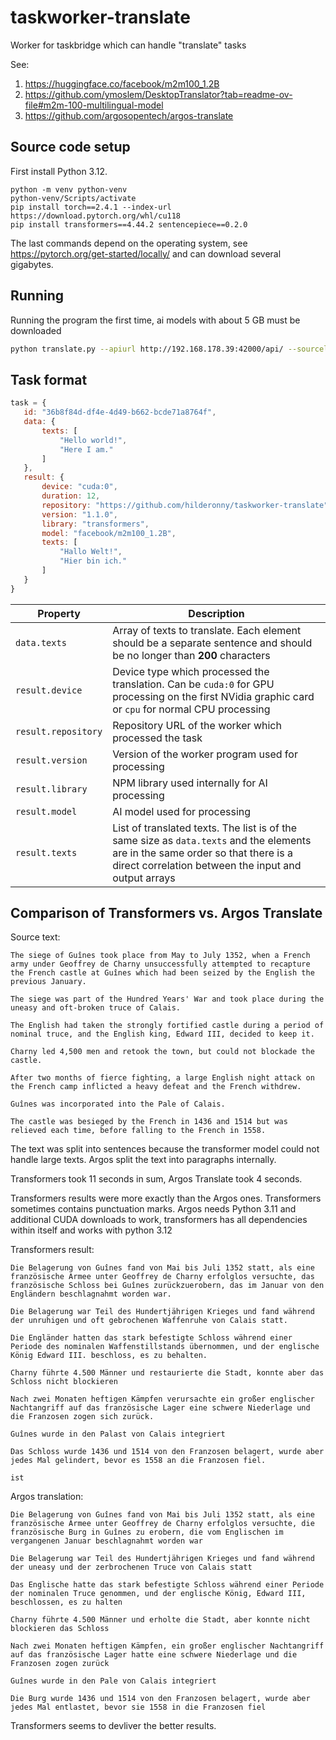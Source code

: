 # taskworker-translate
Worker for taskbridge which can handle "translate" tasks

See:

1. https://huggingface.co/facebook/m2m100_1.2B
2. https://github.com/ymoslem/DesktopTranslator?tab=readme-ov-file#m2m-100-multilingual-model
3. https://github.com/argosopentech/argos-translate


## Source code setup

First install Python 3.12.

```
python -m venv python-venv
python-venv/Scripts/activate
pip install torch==2.4.1 --index-url https://download.pytorch.org/whl/cu118
pip install transformers==4.44.2 sentencepiece==0.2.0
```

The last commands depend on the operating system, see https://pytorch.org/get-started/locally/ and can download several gigabytes.

## Running

Running the program the first time, ai models with about 5 GB must be downloaded

```sh
python translate.py --apiurl http://192.168.178.39:42000/api/ --sourcelanguage en --targetlanguage de
```

## Task format

 ```js
 task = {
    id: "36b8f84d-df4e-4d49-b662-bcde71a8764f",
    data: {
        texts: [
            "Hello world!",
            "Here I am."
        ]
    },
    result: {
        device: "cuda:0",
        duration: 12,
        repository: "https://github.com/hilderonny/taskworker-translate",
        version: "1.1.0",
        library: "transformers",
        model: "facebook/m2m100_1.2B",
        texts: [
            "Hallo Welt!",
            "Hier bin ich."
        ]
    }
 }
 ```

|Property|Description|
|---|---|
|`data.texts`|Array of texts to translate. Each element should be a separate sentence and should be no longer than **200** characters|
|`result.device`|Device type which processed the translation. Can be `cuda:0` for GPU processing on the first NVidia graphic card or `cpu` for normal CPU processing|
|`result.repository`|Repository URL of the worker which processed the task|
|`result.version`|Version of the worker program used for processing|
|`result.library`|NPM library used internally for AI processing|
|`result.model`|AI model used for processing|
|`result.texts`|List of translated texts. The list is of the same size as `data.texts` and the elements are in the same order so that there is a direct correlation between the input and output arrays|


## Comparison of Transformers vs. Argos Translate

Source text:

```
The siege of Guînes took place from May to July 1352, when a French army under Geoffrey de Charny unsuccessfully attempted to recapture the French castle at Guînes which had been seized by the English the previous January.

The siege was part of the Hundred Years' War and took place during the uneasy and oft-broken truce of Calais.

The English had taken the strongly fortified castle during a period of nominal truce, and the English king, Edward III, decided to keep it.

Charny led 4,500 men and retook the town, but could not blockade the castle.

After two months of fierce fighting, a large English night attack on the French camp inflicted a heavy defeat and the French withdrew.

Guînes was incorporated into the Pale of Calais.

The castle was besieged by the French in 1436 and 1514 but was relieved each time, before falling to the French in 1558.
```

The text was split into sentences because the transformer model could not handle large texts. Argos split the text into paragraphs internally.

Transformers took 11 seconds in sum, Argos Translate took 4 seconds.

Transformers results were more exactly than the Argos ones. Transformers sometimes contains punctuation marks. Argos needs Python 3.11 and additional CUDA downloads to work, transformers has all dependencies within itself and works with python 3.12

Transformers result:

```
Die Belagerung von Guînes fand von Mai bis Juli 1352 statt, als eine französische Armee unter Geoffrey de Charny erfolglos versuchte, das französische Schloss bei Guînes zurückzuerobern, das im Januar von den Engländern beschlagnahmt worden war.

Die Belagerung war Teil des Hundertjährigen Krieges und fand während der unruhigen und oft gebrochenen Waffenruhe von Calais statt.

Die Engländer hatten das stark befestigte Schloss während einer Periode des nominalen Waffenstillstands übernommen, und der englische König Edward III. beschloss, es zu behalten.

Charny führte 4.500 Männer und restaurierte die Stadt, konnte aber das Schloss nicht blockieren

Nach zwei Monaten heftigen Kämpfen verursachte ein großer englischer Nachtangriff auf das französische Lager eine schwere Niederlage und die Franzosen zogen sich zurück.

Guînes wurde in den Palast von Calais integriert

Das Schloss wurde 1436 und 1514 von den Franzosen belagert, wurde aber jedes Mal gelindert, bevor es 1558 an die Franzosen fiel.

ist
```

Argos translation:

```
Die Belagerung von Guînes fand von Mai bis Juli 1352 statt, als eine französische Armee unter Geoffrey de Charny erfolglos versuchte, die französische Burg in Guînes zu erobern, die vom Englischen im vergangenen Januar beschlagnahmt worden war

Die Belagerung war Teil des Hundertjährigen Krieges und fand während der uneasy und der zerbrochenen Truce von Calais statt

Das Englische hatte das stark befestigte Schloss während einer Periode der nominalen Truce genommen, und der englische König, Edward III, beschlossen, es zu halten

Charny führte 4.500 Männer und erholte die Stadt, aber konnte nicht blockieren das Schloss

Nach zwei Monaten heftigen Kämpfen, ein großer englischer Nachtangriff auf das französische Lager hatte eine schwere Niederlage und die Franzosen zogen zurück

Guînes wurde in den Pale von Calais integriert

Die Burg wurde 1436 und 1514 von den Franzosen belagert, wurde aber jedes Mal entlastet, bevor sie 1558 in die Franzosen fiel
```

Transformers seems to devliver the better results.